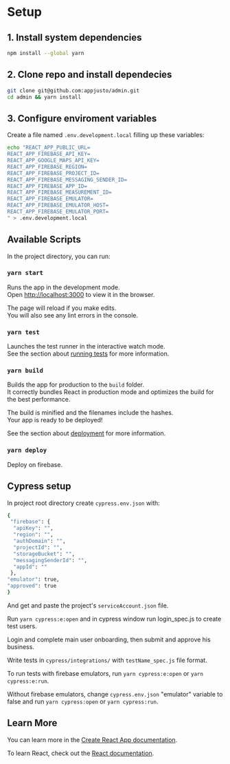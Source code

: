 # Setup

## 1. Install system dependencies

```bash
npm install --global yarn
```

## 2. Clone repo and install dependecies

```bash
git clone git@github.com:appjusto/admin.git
cd admin && yarn install
```

## 3. Configure enviroment variables

Create a file named `.env.development.local` filling up these variables:

```bash
echo "REACT_APP_PUBLIC_URL=
REACT_APP_FIREBASE_API_KEY=
REACT_APP_GOOGLE_MAPS_API_KEY=
REACT_APP_FIREBASE_REGION=
REACT_APP_FIREBASE_PROJECT_ID=
REACT_APP_FIREBASE_MESSAGING_SENDER_ID=
REACT_APP_FIREBASE_APP_ID=
REACT_APP_FIREBASE_MEASUREMENT_ID=
REACT_APP_FIREBASE_EMULATOR=
REACT_APP_FIREBASE_EMULATOR_HOST=
REACT_APP_FIREBASE_EMULATOR_PORT=
" > .env.development.local
```

## Available Scripts

In the project directory, you can run:

### `yarn start`

Runs the app in the development mode.\
Open [http://localhost:3000](http://localhost:3000) to view it in the browser.

The page will reload if you make edits.\
You will also see any lint errors in the console.

### `yarn test`

Launches the test runner in the interactive watch mode.\
See the section about [running tests](https://facebook.github.io/create-react-app/docs/running-tests) for more information.

### `yarn build`

Builds the app for production to the `build` folder.\
It correctly bundles React in production mode and optimizes the build for the best performance.

The build is minified and the filenames include the hashes.\
Your app is ready to be deployed!

See the section about [deployment](https://facebook.github.io/create-react-app/docs/deployment) for more information.

### `yarn deploy`

Deploy on firebase.

## Cypress setup

In project root directory create `cypress.env.json` with:

```bash
{
 "firebase": {
  "apiKey": "",
  "region": "",
  "authDomain": "",
  "projectId": "",
  "storageBucket": "",
  "messagingSenderId": "",
  "appId": ""
 },
"emulator": true,
"approved": true
}
```

And get and paste the project's `serviceAccount.json` file.

Run `yarn cypress:e:open` and in cypress window run login_spec.js to create test users.

Login and complete main user onboarding, then submit and approve his business.

Write tests in `cypress/integrations/` with `testName_spec.js` file format.

To run tests with firebase emulators, run `yarn cypress:e:open` or `yarn cypress:e:run`.

Without firebase emulators, change `cypress.env.json` "emulator" variable to false and run `yarn cypress:open` or `yarn cypress:run`.

## Learn More

You can learn more in the [Create React App documentation](https://facebook.github.io/create-react-app/docs/getting-started).

To learn React, check out the [React documentation](https://reactjs.org/).
